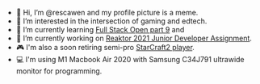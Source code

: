 - 👋 Hi, I’m @rescawen and my profile picture is a meme.
- 👀 I’m interested in the intersection of gaming and edtech.
- 🌱 I’m currently learning [Full Stack Open part 9](https://fullstackopen.com/en/part9) and 
- 💞️ I’m currently working on [Reaktor 2021 Junior Developer Assignment](https://www.reaktor.com/junior-dev-assignment/).
-  :video_game: I'm also a soon retiring semi-pro [StarCraft2 player](https://liquipedia.net/starcraft2/ZhuGeLiang).
- 💻 I'm using M1 Macbook Air 2020 with Samsung C34J791 ultrawide monitor for programming. 

<!---
rescawen/rescawen is a ✨ special ✨ repository because its `README.md` (this file) appears on your GitHub profile.
You can click the Preview link to take a look at your changes.
--->
